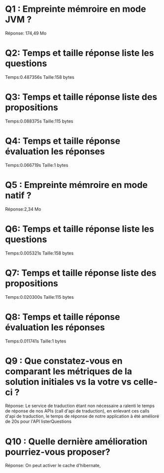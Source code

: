 # Q1 : Empreinte mémroire en mode JVM ?
Réponse: 174,49 Mo

# Q2: Temps et  taille  réponse   liste les questions
Temps:0.487356s
Taille:158 bytes

# Q3: Temps et  taille  réponse  liste des propositions
Temps:0.088375s
Taille:115 bytes

# Q4: Temps et  taille  réponse  évaluation les réponses
Temps:0.066719s
Taille:1 bytes

# Q5 : Empreinte mémroire en mode natif ?
Réponse:2,34 Mo

# Q6: Temps et  taille  réponse   liste les questions
Temps:0.005321s
Taille:158 bytes

# Q7: Temps et  taille  réponse  liste des propositions
Temps:0.020300s
Taille:115 bytes

# Q8: Temps et  taille  réponse  évaluation les réponses
Temps:0.011741s
Taille:1 bytes


# Q9 :  Que constatez-vous en comparant les métriques de la solution  initiales vs la votre vs celle-ci ?
Réponse: Le service de traduction étant non nécessaire a ralenti le temps de réponse de nos APIs (call d'api de traduction), en enlevant ces calls d'api de traduction, le temps de réponse de notre application à été amélioré de 20s pour l'API listerQuestions

# Q10 : Quelle dernière amélioration pourriez-vous proposer?
Réponse: On peut activer le cache d'hibernate, 
